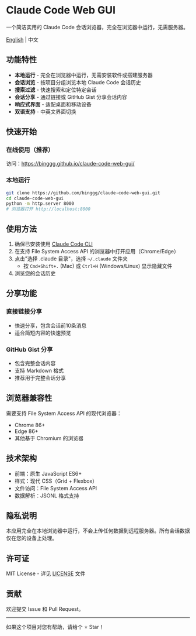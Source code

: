 # Claude Code Web GUI

一个简洁实用的 Claude Code 会话浏览器，完全在浏览器中运行，无需服务器。

[English](README.md) | 中文

## 功能特性

- **本地运行** - 完全在浏览器中运行，无需安装软件或搭建服务器
- **会话浏览** - 按项目分组浏览本地 Claude Code 会话历史
- **搜索过滤** - 快速搜索和定位特定会话
- **会话分享** - 通过链接或 GitHub Gist 分享会话内容
- **响应式界面** - 适配桌面和移动设备
- **双语支持** - 中英文界面切换

## 快速开始

### 在线使用（推荐）
访问：https://binggg.github.io/claude-code-web-gui/

### 本地运行
```bash
git clone https://github.com/binggg/claude-code-web-gui.git
cd claude-code-web-gui
python -m http.server 8000
# 浏览器打开 http://localhost:8000
```

## 使用方法

1. 确保已安装使用 [Claude Code CLI](https://docs.anthropic.com/en/docs/claude-code)
2. 在支持 File System Access API 的浏览器中打开应用（Chrome/Edge）
3. 点击"选择 .claude 目录"，选择 `~/.claude` 文件夹
   - 按 `Cmd+Shift+.` (Mac) 或 `Ctrl+H` (Windows/Linux) 显示隐藏文件
4. 浏览您的会话历史

## 分享功能

### 直接链接分享
- 快速分享，包含会话前10条消息
- 适合简短内容的快速预览

### GitHub Gist 分享
- 包含完整会话内容
- 支持 Markdown 格式
- 推荐用于完整会话分享

## 浏览器兼容性

需要支持 File System Access API 的现代浏览器：
- Chrome 86+
- Edge 86+
- 其他基于 Chromium 的浏览器

## 技术架构

- 前端：原生 JavaScript ES6+
- 样式：现代 CSS（Grid + Flexbox）
- 文件访问：File System Access API
- 数据解析：JSONL 格式支持

## 隐私说明

本应用完全在本地浏览器中运行，不会上传任何数据到远程服务器。所有会话数据仅在您的设备上处理。

## 许可证

MIT License - 详见 [LICENSE](LICENSE) 文件

## 贡献

欢迎提交 Issue 和 Pull Request。

---

如果这个项目对您有帮助，请给个 ⭐ Star！